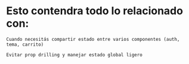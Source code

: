 # Esto contendra todo lo relacionado con:

    Cuando necesitás compartir estado entre varios componentes (auth, tema, carrito)

    Evitar prop drilling y manejar estado global ligero